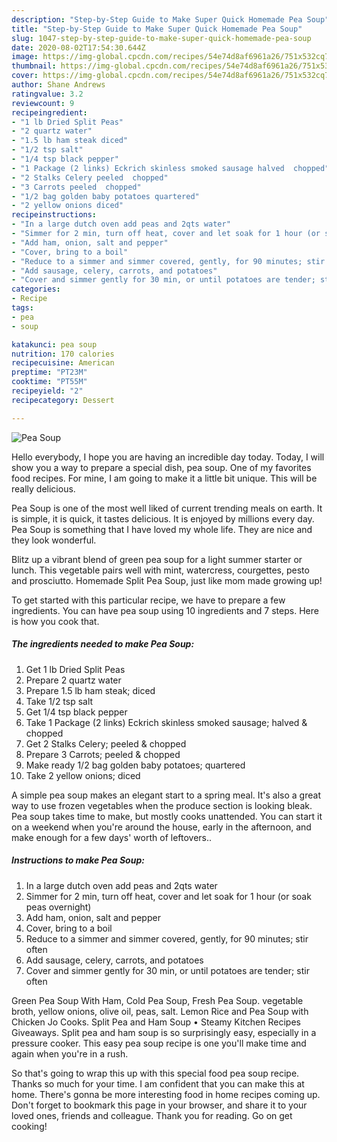 ```yaml
---
description: "Step-by-Step Guide to Make Super Quick Homemade Pea Soup"
title: "Step-by-Step Guide to Make Super Quick Homemade Pea Soup"
slug: 1047-step-by-step-guide-to-make-super-quick-homemade-pea-soup
date: 2020-08-02T17:54:30.644Z
image: https://img-global.cpcdn.com/recipes/54e74d8af6961a26/751x532cq70/pea-soup-recipe-main-photo.jpg
thumbnail: https://img-global.cpcdn.com/recipes/54e74d8af6961a26/751x532cq70/pea-soup-recipe-main-photo.jpg
cover: https://img-global.cpcdn.com/recipes/54e74d8af6961a26/751x532cq70/pea-soup-recipe-main-photo.jpg
author: Shane Andrews
ratingvalue: 3.2
reviewcount: 9
recipeingredient:
- "1 lb Dried Split Peas"
- "2 quartz water"
- "1.5 lb ham steak diced"
- "1/2 tsp salt"
- "1/4 tsp black pepper"
- "1 Package (2 links) Eckrich skinless smoked sausage halved  chopped"
- "2 Stalks Celery peeled  chopped"
- "3 Carrots peeled  chopped"
- "1/2 bag golden baby potatoes quartered"
- "2 yellow onions diced"
recipeinstructions:
- "In a large dutch oven add peas and 2qts water"
- "Simmer for 2 min, turn off heat, cover and let soak for 1 hour (or soak peas overnight)"
- "Add ham, onion, salt and pepper"
- "Cover, bring to a boil"
- "Reduce to a simmer and simmer covered, gently, for 90 minutes; stir often"
- "Add sausage, celery, carrots, and potatoes"
- "Cover and simmer gently for 30 min, or until potatoes are tender; stir often"
categories:
- Recipe
tags:
- pea
- soup

katakunci: pea soup 
nutrition: 170 calories
recipecuisine: American
preptime: "PT23M"
cooktime: "PT55M"
recipeyield: "2"
recipecategory: Dessert

---
```



![Pea Soup](https://img-global.cpcdn.com/recipes/54e74d8af6961a26/751x532cq70/pea-soup-recipe-main-photo.jpg)

Hello everybody, I hope you are having an incredible day today. Today, I will show you a way to prepare a special dish, pea soup. One of my favorites food recipes. For mine, I am going to make it a little bit unique. This will be really delicious.

Pea Soup is one of the most well liked of current trending meals on earth. It is simple, it is quick, it tastes delicious. It is enjoyed by millions every day. Pea Soup is something that I have loved my whole life. They are nice and they look wonderful.

Blitz up a vibrant blend of green pea soup for a light summer starter or lunch. This vegetable pairs well with mint, watercress, courgettes, pesto and prosciutto. Homemade Split Pea Soup, just like mom made growing up!


To get started with this particular recipe, we have to prepare a few ingredients. You can have pea soup using 10 ingredients and 7 steps. Here is how you cook that.

<!--inarticleads1-->

##### The ingredients needed to make Pea Soup:

1. Get 1 lb Dried Split Peas
1. Prepare 2 quartz water
1. Prepare 1.5 lb ham steak; diced
1. Take 1/2 tsp salt
1. Get 1/4 tsp black pepper
1. Take 1 Package (2 links) Eckrich skinless smoked sausage; halved &amp; chopped
1. Get 2 Stalks Celery; peeled &amp; chopped
1. Prepare 3 Carrots; peeled &amp; chopped
1. Make ready 1/2 bag golden baby potatoes; quartered
1. Take 2 yellow onions; diced


A simple pea soup makes an elegant start to a spring meal. It&#39;s also a great way to use frozen vegetables when the produce section is looking bleak. Pea soup takes time to make, but mostly cooks unattended. You can start it on a weekend when you&#39;re around the house, early in the afternoon, and make enough for a few days&#39; worth of leftovers.. 

<!--inarticleads2-->

##### Instructions to make Pea Soup:

1. In a large dutch oven add peas and 2qts water
1. Simmer for 2 min, turn off heat, cover and let soak for 1 hour (or soak peas overnight)
1. Add ham, onion, salt and pepper
1. Cover, bring to a boil
1. Reduce to a simmer and simmer covered, gently, for 90 minutes; stir often
1. Add sausage, celery, carrots, and potatoes
1. Cover and simmer gently for 30 min, or until potatoes are tender; stir often


Green Pea Soup With Ham, Cold Pea Soup, Fresh Pea Soup. vegetable broth, yellow onions, olive oil, peas, salt. Lemon Rice and Pea Soup with Chicken Jo Cooks. Split Pea and Ham Soup • Steamy Kitchen Recipes Giveaways. Split pea and ham soup is so surprisingly easy, especially in a pressure cooker. This easy pea soup recipe is one you&#39;ll make time and again when you&#39;re in a rush. 

So that's going to wrap this up with this special food pea soup recipe. Thanks so much for your time. I am confident that you can make this at home. There's gonna be more interesting food in home recipes coming up. Don't forget to bookmark this page in your browser, and share it to your loved ones, friends and colleague. Thank you for reading. Go on get cooking!
